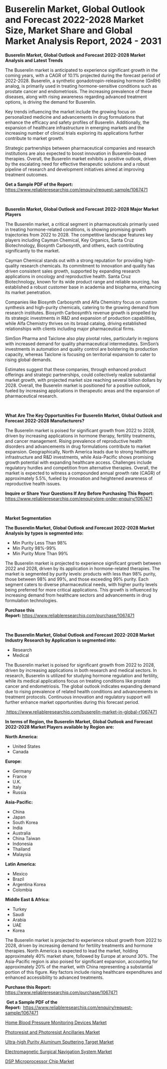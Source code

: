 <p><h1>Buserelin Market, Global Outlook and Forecast 2022-2028 Market Size, Market Share and Global Market Analysis Report, 2024 - 2031</h1></p><p><strong>Buserelin Market, Global Outlook and Forecast 2022-2028 Market Analysis and Latest Trends</strong></p>
<p><p>The Buserelin market is anticipated to experience significant growth in the coming years, with a CAGR of 10.1% projected during the forecast period of 2022-2028. Buserelin, a synthetic gonadotropin-releasing hormone (GnRH) analog, is primarily used in treating hormone-sensitive conditions such as prostate cancer and endometriosis. The increasing prevalence of these diseases, along with rising awareness regarding advanced treatment options, is driving the demand for Buserelin.</p><p>Key trends influencing the market include the growing focus on personalized medicine and advancements in drug formulations that enhance the efficacy and safety profiles of Buserelin. Additionally, the expansion of healthcare infrastructure in emerging markets and the increasing number of clinical trials exploring its applications further contribute to market growth.</p><p>Strategic partnerships between pharmaceutical companies and research institutions are also expected to boost innovation in Buserelin-based therapies. Overall, the Buserelin market exhibits a positive outlook, driven by the escalating need for effective therapeutic solutions and a robust pipeline of research and development initiatives aimed at improving treatment outcomes.</p></p>
<p><strong>Get a Sample PDF of the Report:&nbsp;</strong> <a href="https://www.reliableresearchiq.com/enquiry/request-sample/1067471?utm_campaign=1137&utm_medium=2&utm_source=Github&utm_content=ia&utm_term=04122024&utm_id=buserelin-market-global-outlook-and-forecast-2022-2028">https://www.reliableresearchiq.com/enquiry/request-sample/1067471</a></p>
<p>&nbsp;</p>
<p><strong>Buserelin Market, Global Outlook and Forecast 2022-2028 Major Market Players</strong></p>
<p><p>The Buserelin market, a critical segment in pharmaceuticals primarily used in treating hormone-related conditions, is showing promising growth trajectories from 2022 to 2028. The competitive landscape features key players including Cayman Chemical, Key Organics, Santa Cruz Biotechnology, Biosynth Carbosynth, and others, each contributing significantly to the market.</p><p>Cayman Chemical stands out with a strong reputation for providing high-quality research chemicals. Its commitment to innovation and quality has driven consistent sales growth, supported by expanding research applications in oncology and reproductive health. Santa Cruz Biotechnology, known for its wide product range and reliable sourcing, has established a robust customer base in academia and biopharma, enhancing its market penetration.</p><p>Companies like Biosynth Carbosynth and Alfa Chemistry focus on custom synthesis and high-purity chemicals, catering to the growing demand from research institutes. Biosynth Carbosynth’s revenue growth is propelled by its strategic investments in R&D and expansion of production capabilities, while Alfa Chemistry thrives on its broad catalog, driving established relationships with clients including major pharmaceutical firms.</p><p>SimSon Pharma and Taiclone also play pivotal roles, particularly in regions with increased demand for quality pharmaceutical intermediates. SimSon’s investments in automation and quality control are bolstering its production capacity, whereas Taiclone is focusing on territorial expansion to cater to rising global demands.</p><p>Estimates suggest that these companies, through enhanced product offerings and strategic partnerships, could collectively realize substantial market growth, with projected market size reaching several billion dollars by 2028. Overall, the Buserelin market is positioned for a positive outlook, fueled by increasing applications in therapeutic areas and the expansion of pharmaceutical research.</p></p>
<p>&nbsp;</p>
<p><strong>What Are The Key Opportunities For Buserelin Market, Global Outlook and Forecast 2022-2028 Manufacturers?</strong></p>
<p><p>The Buserelin market is poised for significant growth from 2022 to 2028, driven by increasing applications in hormone therapy, fertility treatments, and cancer management. Rising prevalence of reproductive health disorders and advancements in drug formulations contribute to market expansion. Geographically, North America leads due to strong healthcare infrastructure and R&D investments, while Asia-Pacific shows promising growth potential with expanding healthcare access. Challenges include regulatory hurdles and competition from alternative therapies. Overall, the market is expected to witness a compounded annual growth rate (CAGR) of approximately 5.5%, fueled by innovation and heightened awareness of reproductive health issues.</p></p>
<p><strong>Inquire or Share Your Questions If Any Before Purchasing This Report:</strong> <a href="https://www.reliableresearchiq.com/enquiry/pre-order-enquiry/1067471?utm_campaign=1137&utm_medium=2&utm_source=Github&utm_content=ia&utm_term=04122024&utm_id=buserelin-market-global-outlook-and-forecast-2022-2028">https://www.reliableresearchiq.com/enquiry/pre-order-enquiry/1067471</a></p>
<p>&nbsp;</p>
<p><strong>Market Segmentation</strong></p>
<p><strong>The Buserelin Market, Global Outlook and Forecast 2022-2028 Market Analysis by types is segmented into:</strong></p>
<p><ul><li>Min Purity Less Than 98%</li><li>Min Purity 98%-99%</li><li>Min Purity More Than 99%</li></ul></p>
<p><p>The Buserelin market is projected to experience significant growth between 2022 and 2028, driven by its application in hormone-related therapies. The market is segmented by purity levels: products with less than 98% purity, those between 98% and 99%, and those exceeding 99% purity. Each segment caters to diverse pharmaceutical needs, with higher purity levels being preferred for more critical applications. This growth is influenced by increasing demand from healthcare sectors and advancements in drug formulation technologies.</p></p>
<p><strong>Purchase this Report:&nbsp;</strong><a href="https://www.reliableresearchiq.com/purchase/1067471?utm_campaign=1137&utm_medium=2&utm_source=Github&utm_content=ia&utm_term=04122024&utm_id=buserelin-market-global-outlook-and-forecast-2022-2028">https://www.reliableresearchiq.com/purchase/1067471</a></p>
<p>&nbsp;</p>
<p><strong>The Buserelin Market, Global Outlook and Forecast 2022-2028 Market Industry Research by Application is segmented into:</strong></p>
<p><ul><li>Research</li><li>Medical</li></ul></p>
<p><p>The Buserelin market is poised for significant growth from 2022 to 2028, driven by increasing applications in both research and medical sectors. In research, Buserelin is utilized for studying hormone regulation and fertility, while its medical applications focus on treating conditions like prostate cancer and endometriosis. The global outlook indicates expanding demand due to rising prevalence of related health conditions and advancements in treatment protocols. Continuous innovation and regulatory support will further enhance market opportunities during this forecast period.</p></p>
<p><a href="https://www.reliableresearchiq.com/buserelin-market-in-global-r1067471?utm_campaign=1137&utm_medium=2&utm_source=Github&utm_content=ia&utm_term=04122024&utm_id=buserelin-market-global-outlook-and-forecast-2022-2028">&nbsp;https://www.reliableresearchiq.com/buserelin-market-in-global-r1067471</a></p>
<p><strong>In terms of Region, the Buserelin Market, Global Outlook and Forecast 2022-2028 Market Players available by Region are:</strong></p>
<p>
    <p> <strong> North America: </strong>
        <ul>
            <li>United States</li>
            <li>Canada</li>
        </ul>
        </p> 
    <p> <strong> Europe: </strong>
        <ul>
            <li>Germany</li>
            <li>France</li>
            <li>U.K.</li>
            <li>Italy</li>
            <li>Russia</li>
        </ul>
        </p> 
    <p> <strong> Asia-Pacific: </strong>
        <ul>
            <li>China</li>
            <li>Japan</li>
            <li>South Korea</li>
            <li>India</li>
            <li>Australia</li>
            <li>China Taiwan</li>
            <li>Indonesia</li>
            <li>Thailand</li>
            <li>Malaysia</li>
        </ul>
        </p> 
    <p> <strong> Latin America: </strong>
        <ul>
            <li>Mexico</li>
            <li>Brazil</li>
            <li>Argentina Korea</li>
            <li>Colombia</li>
        </ul>
        </p> 
    <p> <strong> Middle East & Africa: </strong>
        <ul>
            <li>Turkey</li>
            <li>Saudi</li>
            <li>Arabia</li>
            <li>UAE</li>
            <li>Korea</li>
        </ul>
    </p>
    </p>
<p><p>The Buserelin market is projected to experience robust growth from 2022 to 2028, driven by increasing demand for fertility treatments and hormone therapies. North America is expected to lead the market, holding approximately 40% market share, followed by Europe at around 30%. The Asia-Pacific region is also poised for significant expansion, accounting for approximately 20% of the market, with China representing a substantial portion of this figure. Key factors include rising healthcare expenditures and enhanced accessibility to advanced treatments.</p></p>
<p><strong>Purchase this Report: </strong><a href="https://www.reliableresearchiq.com/purchase/1067471?utm_campaign=1137&utm_medium=2&utm_source=Github&utm_content=ia&utm_term=04122024&utm_id=buserelin-market-global-outlook-and-forecast-2022-2028">https://www.reliableresearchiq.com/purchase/1067471</a></p>
<p>&nbsp;<strong>Get a Sample PDF of the Report:&nbsp;&nbsp;</strong><a href="https://www.reliableresearchiq.com/enquiry/request-sample/1067471?utm_campaign=1137&utm_medium=2&utm_source=Github&utm_content=ia&utm_term=04122024&utm_id=buserelin-market-global-outlook-and-forecast-2022-2028">https://www.reliableresearchiq.com/enquiry/request-sample/1067471</a></p>
<p><strong></strong></p>
<p><p><a href="https://www.linkedin.com/pulse/comprehensive-home-blood-pressure-monitoring-devices-market-report-et8yf?utm_campaign=1137&utm_medium=2&utm_source=Github&utm_content=ia&utm_term=04122024&utm_id=buserelin-market-global-outlook-and-forecast-2022-2028">Home Blood Pressure Monitoring Devices Market</a></p><p><a href="https://www.linkedin.com/pulse/growth-segmentation-42-cagr-forecast-photoresist-ancillaries-fh1ue?utm_campaign=1137&utm_medium=2&utm_source=Github&utm_content=ia&utm_term=04122024&utm_id=buserelin-market-global-outlook-and-forecast-2022-2028">Photoresist and Photoresist Ancillaries Market</a></p><p><a href="https://issuu.com/reportprime-2/docs/ultra-high-purity-aluminum-sputtering-target-marke?utm_campaign=1137&utm_medium=2&utm_source=Github&utm_content=ia&utm_term=04122024&utm_id=buserelin-market-global-outlook-and-forecast-2022-2028">Ultra-high Purity Aluminum Sputtering Target Market</a></p><p><a href="https://www.linkedin.com/pulse/electromagnetic-surgical-navigation-system-market-forecasted-zw1kf?utm_campaign=1137&utm_medium=2&utm_source=Github&utm_content=ia&utm_term=04122024&utm_id=buserelin-market-global-outlook-and-forecast-2022-2028">Electromagnetic Surgical Navigation System Market</a></p><p><a href="https://issuu.com/reportprime-2/docs/dsp-microprocessor-chip-market-size-2030.pptx?utm_campaign=1137&utm_medium=2&utm_source=Github&utm_content=ia&utm_term=04122024&utm_id=buserelin-market-global-outlook-and-forecast-2022-2028">DSP Microprocessor Chip Market</a></p></p>